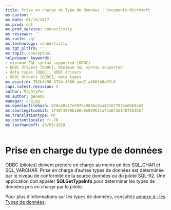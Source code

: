 ```yaml
---
title: Prise en charge de Type de données | Documents Microsoft
ms.custom: ''
ms.date: 01/19/2017
ms.prod: sql
ms.prod_service: connectivity
ms.reviewer: ''
ms.suite: sql
ms.technology: connectivity
ms.tgt_pltfrm: ''
ms.topic: conceptual
helpviewer_keywords:
- minimum SQL syntax supported [ODBC]
- ODBC drivers [ODBC], minimum SQL syntax supported
- data types [ODBC], ODBC drivers
- ODBC drivers [ODBC], data types
ms.assetid: 782b4490-372b-4366-aad7-a486fb8a07c8
caps.latest.revision: 5
author: MightyPen
ms.author: genemi
manager: craigg
ms.openlocfilehash: 820e48a17e397bc9046c8ca431677074e69b8cb2
ms.sourcegitcommit: 1740f3090b168c0e809611a7aa6fd514075616bf
ms.translationtype: MT
ms.contentlocale: fr-FR
ms.lasthandoff: 05/03/2018
---
```

# <a name="data-type-support"></a>Prise en charge du type de données
ODBC (pilotes) doivent prendre en charge au moins un des SQL_CHAR et SQL_VARCHAR. Prise en charge d’autres types de données est déterminée par le niveau de conformité de la source données ou du pilote SQL-92. Une application doit appeler **SQLGetTypeInfo** pour déterminer les types de données pris en charge par le pilote.  
  
 Pour plus d’informations sur les types de données, consultez [annexe d : les Types de données](../../../odbc/reference/appendixes/appendix-d-data-types.md).
